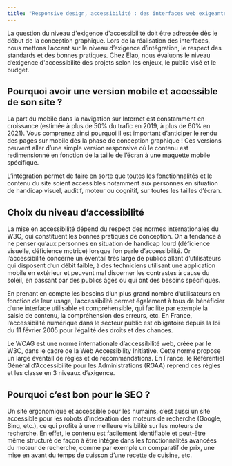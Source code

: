 ```yaml
---
title: "Responsive design, accessibilité : des interfaces web exigeantes"
---
```


La question du niveau d'exigence d'accessibilité doit être adressée dès le début de la conception graphique. Lors de la réalisation des interfaces, nous mettons l’accent sur le niveau d’exigence d’intégration, le respect des standards et des bonnes pratiques. Chez Elao, nous évaluons le niveau d’exigence d'accessibilité des projets selon les enjeux, le public visé et le budget. 

## Pourquoi avoir une version mobile et accessible de son site ? 

La part du mobile dans la navigation sur Internet est constamment en croissance (estimée à plus de 50% du trafic en 2019, à plus de 60% en 2021). Vous comprenez ainsi pourquoi il est important d’anticiper le rendu des pages sur mobile dès la phase de conception graphique ! Ces versions peuvent aller d’une simple version responsive où le contenu est redimensionné en fonction de la taille de l’écran à une maquette mobile spécifique.

L’intégration permet de faire en sorte que toutes les fonctionnalités et le contenu du site soient accessibles notamment aux personnes en situation de handicap visuel, auditif, moteur ou cognitif, sur toutes les tailles d’écran.

## Choix du niveau d’accessibilité

La mise en accessibilité dépend du respect des normes internationales du W3C, qui constituent les bonnes pratiques de conception. On a tendance à ne penser qu’aux personnes en situation de handicap lourd (déficience visuelle, déficience motrice) lorsque l’on parle d’accessibilité. Or l’accessibilité concerne un éventail très large de publics allant d’utilisateurs qui disposent d’un débit faible, à des techniciens utilisant une application mobile en extérieur et peuvent mal discerner les contrastes à cause du soleil, en passant par des publics âgés ou qui ont des besoins spécifiques.

En prenant en compte les besoins d’un plus grand nombre d’utilisateurs en fonction de leur usage, l’accessibilité permet également à tous de bénéficier d’une interface utilisable et compréhensible, qui facilite par exemple la saisie de contenu, la compréhension des erreurs, etc. En France, l’accessibilité numérique dans le secteur public est obligatoire depuis la loi du 11 février 2005 pour l’égalité des droits et des chances.

Le WCAG est une norme internationale d’accessibilité web, créée par le W3C, dans le cadre de la Web Accessibility Initiative. Cette norme propose un large éventail de règles et de recommandations. En France, le Référentiel Général d’Accessibilité pour les Administrations (RGAA) reprend ces règles et les classe en 3 niveaux d’exigence.

## Pourquoi c’est bon pour le SEO ? 

Un site ergonomique et accessible pour les humains, c’est aussi un site accessible pour les robots d’indexation des moteurs de recherche (Google, Bing, etc.), ce qui profite à une meilleure visibilité sur les moteurs de recherche. En effet, le contenu est facilement identifiable et peut-être même structuré de façon à être intégré dans les fonctionnalités avancées du moteur de recherche, comme par exemple un comparatif de prix, une mise en avant du temps de cuisson d’une recette de cuisine, etc. 
